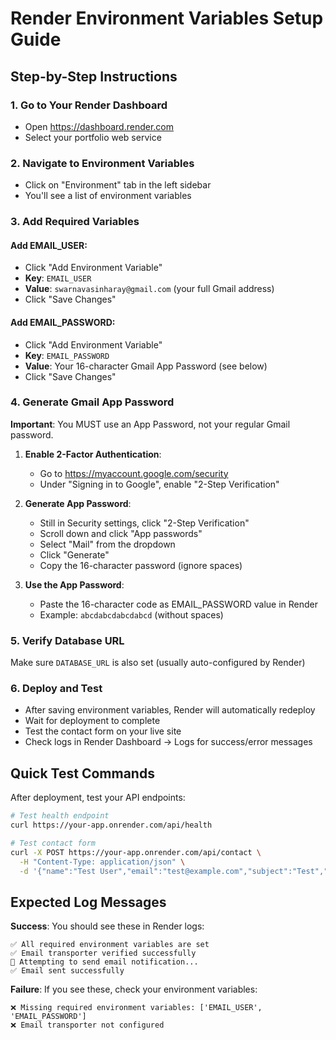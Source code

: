 # Render Environment Variables Setup Guide

## Step-by-Step Instructions

### 1. Go to Your Render Dashboard
- Open https://dashboard.render.com
- Select your portfolio web service

### 2. Navigate to Environment Variables
- Click on "Environment" tab in the left sidebar
- You'll see a list of environment variables

### 3. Add Required Variables

#### Add EMAIL_USER:
- Click "Add Environment Variable"
- **Key**: `EMAIL_USER`
- **Value**: `swarnavasinharay@gmail.com` (your full Gmail address)
- Click "Save Changes"

#### Add EMAIL_PASSWORD:
- Click "Add Environment Variable" 
- **Key**: `EMAIL_PASSWORD`
- **Value**: Your 16-character Gmail App Password (see below)
- Click "Save Changes"

### 4. Generate Gmail App Password

**Important**: You MUST use an App Password, not your regular Gmail password.

1. **Enable 2-Factor Authentication**:
   - Go to https://myaccount.google.com/security
   - Under "Signing in to Google", enable "2-Step Verification"

2. **Generate App Password**:
   - Still in Security settings, click "2-Step Verification"
   - Scroll down and click "App passwords"
   - Select "Mail" from the dropdown
   - Click "Generate"
   - Copy the 16-character password (ignore spaces)

3. **Use the App Password**:
   - Paste the 16-character code as EMAIL_PASSWORD value in Render
   - Example: `abcdabcdabcdabcd` (without spaces)

### 5. Verify Database URL
Make sure `DATABASE_URL` is also set (usually auto-configured by Render)

### 6. Deploy and Test
- After saving environment variables, Render will automatically redeploy
- Wait for deployment to complete
- Test the contact form on your live site
- Check logs in Render Dashboard → Logs for success/error messages

## Quick Test Commands

After deployment, test your API endpoints:

```bash
# Test health endpoint
curl https://your-app.onrender.com/api/health

# Test contact form
curl -X POST https://your-app.onrender.com/api/contact \
  -H "Content-Type: application/json" \
  -d '{"name":"Test User","email":"test@example.com","subject":"Test","message":"Testing email functionality"}'
```

## Expected Log Messages

**Success**: You should see these in Render logs:
```
✅ All required environment variables are set
✅ Email transporter verified successfully
📧 Attempting to send email notification...
✅ Email sent successfully
```

**Failure**: If you see these, check your environment variables:
```
❌ Missing required environment variables: ['EMAIL_USER', 'EMAIL_PASSWORD']
❌ Email transporter not configured
```